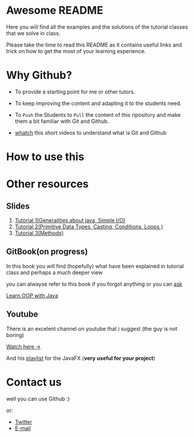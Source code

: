 # Awesome README

Here you will find all the examples and the solutions of the tutorial classes that we solve in class.

Please take the time to read this README as it contains useful links and trick on how to get the most of your learning experience.

# Why Github?

- To provide a starting point for me or other tutors.

- To keep improving the content and adapting it to the students need.

- To `Push` the Students to `Pull` the content of this ripository and make them a bit familiar with Git and Github.
- [whatch](http://bit.ly/DevtipsGit) this short videos to understand what is Git and Github

# How to use this 

# Other resources

## Slides 

1. [Tutorial 1(Generalities about java, Simple I/O)](http://bit.ly/FirstDeck)
2. [Tutorial 2(Primitive Data Types, Casting, Conditions, Loops )](http://bit.ly/SecoundDeck)
3. [Tutorial 3(Methods)](http://bit.ly/ThirDeck)

## GitBook(on progress)

In this book you will find (hopefully) what have been  explained  in tutorial class and perhaps a much deeper view

you can alwayse refer to this book if you forgot anything or you can [ask](#Contact-us)

[Learn OOP with Java](http://bit.ly/OOPB00k)

## Youtube

There is an excelent channel on youtube that i suggest (the guy is not boring)

[Watch here ->](http://bit.ly/JavaBeg)

And his [playlist](http://bit.ly/JavaFXGui) for the JavaFX (**very useful for your project**)




# Contact us

well you can use Github :) 

or:

- [Twitter](https://twitter.com/AfatahB)
- [E-mail](mailto:b.afatah@yahoo.com)

